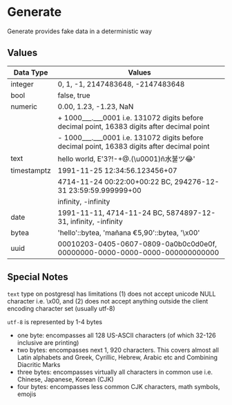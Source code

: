 # Generate

Generate provides fake data in a deterministic way

## Values

| Data Type   | Values                                                                                      |
| ----------- | ------------------------------------------------------------------------------------------- |
| integer     | 0, 1, -1, 2147483648, -2147483648                                                           |
| bool        | false, true                                                                                 |
| numeric     | 0.00, 1.23, -1.23, NaN                                                                      |
|             | + 1000___.___0001 i.e. 131072 digits before decimal point, 16383 digits after decimal point |
|             | - 1000___.___0001 i.e. 131072 digits before decimal point, 16383 digits after decimal point |
| text        | hello world, E'3?!-+@.(\u0001)ñ水불ツ😂'                                                     |
| timestamptz | 1991-11-25 12:34:56.123456+07                                                               |
|             | 4714-11-24 00:22:00+00:22 BC, 294276-12-31 23:59:59.999999+00                               |
|             | infinity, -infinity                                                                         |
| date        | 1991-11-11, 4714-11-24 BC, 5874897-12-31, infinity, -infinity                               |
| bytea       | 'hello'::bytea, 'mañana €5,90'::bytea, '\x00'                                               |
| uuid        | 00010203-0405-0607-0809-0a0b0c0d0e0f, 00000000-0000-0000-0000-000000000000                  |

## Special Notes

`text` type on postgresql has limitations (1) does not accept unicode NULL character i.e. \x00, and (2) does not accept anything outside the client encoding character set (usually utf-8)

`utf-8` is represented by 1-4 bytes

- one byte: encompasses all 128 US-ASCII characters (of which 32-126 inclusive are printing)
- two bytes: encompasses next 1, 920 characters. This covers almost all Latin alphabets and Greek, Cyrillic, Hebrew, Arabic etc and Combining Diacritic Marks
- three bytes: encompasses virtually all characters in common use i.e. Chinese, Japanese, Korean (CJK)
- four bytes: encompasses less common CJK characters, math symbols, emojis

